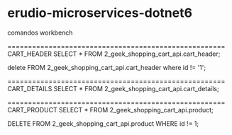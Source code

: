 # erudio-microservices-dotnet6




comandos workbench

=====================================================
CART_HEADER
SELECT * FROM 2_geek_shopping_cart_api.cart_header;

delete FROM 2_geek_shopping_cart_api.cart_header
where id != 	'1';

 =====================================================
CART_DETAILS
SELECT * FROM 2_geek_shopping_cart_api.cart_details;

=====================================================
CART_PRODUCT
SELECT * FROM 2_geek_shopping_cart_api.product;

DELETE FROM 2_geek_shopping_cart_api.product
WHERE id != 1;

